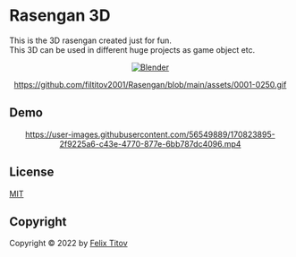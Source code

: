 # Rasengan 3D

This is the 3D rasengan created just for fun. <br/>
This 3D can be used in different huge projects as game object etc. 

<div align="center">
  
  [![Blender](https://img.shields.io/badge/Blender-2.93.5-yellow)]([https://www.oracle.com/java/technologies/javase/15-relnote-issues.html](https://www.blender.org))
 
  https://github.com/filtitov2001/Rasengan/blob/main/assets/0001-0250.gif
</div>

## Demo

<div align="center">
  
https://user-images.githubusercontent.com/56549889/170823895-2f9225a6-c43e-4770-877e-6bb787dc4096.mp4

</div>

## License

[MIT](https://choosealicense.com/licenses/mit/)

## Copyright

Copyright © 2022 by [Felix Titov](https://github.com/filtitov2001)


